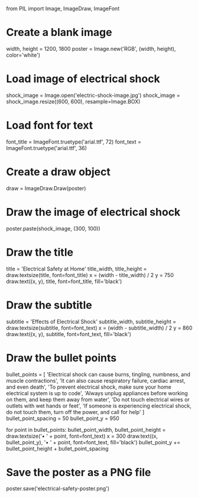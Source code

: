 from PIL import Image, ImageDraw, ImageFont

# Create a blank image
width, height = 1200, 1800
poster = Image.new('RGB', (width, height), color='white')

# Load image of electrical shock
shock_image = Image.open('electric-shock-image.jpg')
shock_image = shock_image.resize((600, 600), resample=Image.BOX)

# Load font for text
font_title = ImageFont.truetype('arial.ttf', 72)
font_text = ImageFont.truetype('arial.ttf', 36)

# Create a draw object
draw = ImageDraw.Draw(poster)

# Draw the image of electrical shock
poster.paste(shock_image, (300, 100))

# Draw the title
title = 'Electrical Safety at Home'
title_width, title_height = draw.textsize(title, font=font_title)
x = (width - title_width) / 2
y = 750
draw.text((x, y), title, font=font_title, fill='black')

# Draw the subtitle
subtitle = 'Effects of Electrical Shock'
subtitle_width, subtitle_height = draw.textsize(subtitle, font=font_text)
x = (width - subtitle_width) / 2
y = 860
draw.text((x, y), subtitle, font=font_text, fill='black')

# Draw the bullet points
bullet_points = [
    'Electrical shock can cause burns, tingling, numbness, and muscle contractions',
    'It can also cause respiratory failure, cardiac arrest, and even death',
    'To prevent electrical shock, make sure your home electrical system is up to code',
    'Always unplug appliances before working on them, and keep them away from water',
    'Do not touch electrical wires or outlets with wet hands or feet',
    'If someone is experiencing electrical shock, do not touch them, turn off the power, and call for help'
]
bullet_point_spacing = 50
bullet_point_y = 950

for point in bullet_points:
    bullet_point_width, bullet_point_height = draw.textsize('• ' + point, font=font_text)
    x = 300
    draw.text((x, bullet_point_y), '• ' + point, font=font_text, fill='black')
    bullet_point_y += bullet_point_height + bullet_point_spacing

# Save the poster as a PNG file
poster.save('electrical-safety-poster.png')
